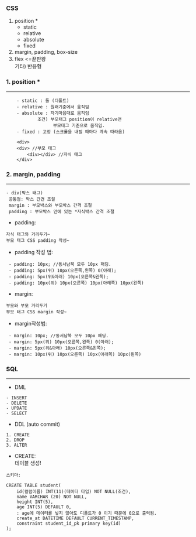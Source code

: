 ### CSS

1. position * 
    - static
    - relative
    - absolute
    - fixed
2. margin, padding, box-size
3. flex <=끝판왕  
기타) 반응형

### 1. position * 
---
```
    - static : 돌 (디폴트)
    - relative : 원래기준에서 움직임
    - absolute : 자기마음대로 움직임
            조건) 부모태그 position이 relative면
                  부모태그 기준으로 움직임. 
    - fixed : 고정 (스크롤을 내릴 때마다 계속 따라옴)

    <div>
    <div> //부모 태그
        <div></div> //자식 태그
    </div>
```
### 2. margin, padding
---

```
- div(박스 태그)
 공통점: 박스 간견 조절
 margin : 부모박스와 부모박스 간격 조절
 padding : 부모박스 안에 있는 *자식박스 간격 조절
```
- padding:
```
자식 태그와 거리두기~
부모 태그 CSS padding 작성~
```
 - padding 작성 법: 
```
 - padding: 10px; //동서남북 모두 10px 패딩.
 - padding: 5px(위) 10px(오른쪽,왼쪽) 0(아래);
 - padding: 5px(위&아래) 10px(오른쪽&왼쪽);
 - padding: 10px(위) 10px(오른쪽) 10px(아래쪽) 10px(왼쪽)
```
- margin:
```
부모와 부모 거리두기
부모 태그 CSS margin 작성~
```
- margin작성법:
``` 
 - margin: 10px; //동서남북 모두 10px 패딩.
 - margin: 5px(위) 10px(오른쪽,왼쪽) 0(아래);
 - margin: 5px(위&아래) 10px(오른쪽&왼쪽);
 - margin: 10px(위) 10px(오른쪽) 10px(아래쪽) 10px(왼쪽)
```
### SQL
---
- DML
```
- INSERT
- DELETE
- UPDATE
- SELECT
```

- DDL (auto commit)
```
1. CREATE
2. DROP
3. ALTER
```
- CREATE:  
테이블 생성!

```
스키마: 

CREATE TABLE student(
    id(컬럼이름) INT(11)(데이터 타입) NOT NULL(조건),
    name VARCHAR (20) NOT NULL,
    height INT(5),
    age INT(5) DEFAULT 0,
    : age에 데이터를 넣지 않아도 디폴트가 0 이기 때문에 0으로 출력됨.
    create_at DATETIME DEFAULT CURRENT_TIMESTAMP,
    constraint student_id_pk primary key(id)
);
```